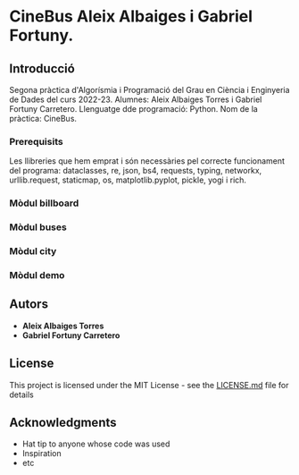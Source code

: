 # CineBus Aleix Albaiges i Gabriel Fortuny.

## Introducció
Segona pràctica d'Algorísmia i Programació del Grau en Ciència i Enginyeria de Dades del curs 2022-23.
Alumnes: Aleix Albaiges Torres i Gabriel Fortuny Carretero.
Llenguatge dde programació: Python.
Nom de la pràctica: CineBus.

### Prerequisits

Les llibreries que hem emprat i són necessàries pel correcte funcionament del programa:
dataclasses, re, json, bs4, requests, typing, networkx, urllib.request, staticmap, os, matplotlib.pyplot, pickle, yogi i rich.

### Mòdul billboard
### Mòdul buses
### Mòdul city
### Mòdul demo

## Autors

* **Aleix Albaiges Torres** 
* **Gabriel Fortuny Carretero** 

## License

This project is licensed under the MIT License - see the [LICENSE.md](LICENSE.md) file for details

## Acknowledgments

* Hat tip to anyone whose code was used
* Inspiration
* etc
